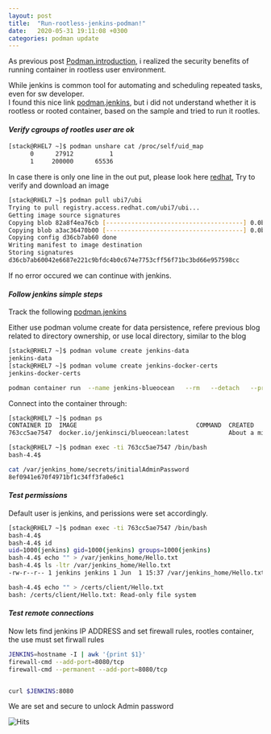```yaml
---
layout: post
title:  "Run-rootless-jenkins-podman!"
date:   2020-05-31 19:11:08 +0300
categories: podman update
---
```


As previous post [Podman.introduction][1], i realized the security benefits of running container
in rootless user environment.

While jenkins is common tool for automating and scheduling repeated tasks, even for sw developer.  
I found this nice link [podman.jenkins][2], but i did not understand whether it is rootless
or rooted container, based on the sample and tried to run it rootles.

#### _**Verify cgroups of rootles user are ok**_

```bash
[stack@RHEL7 ~]$ podman unshare cat /proc/self/uid_map
      0      27912          1
      1     200000      65536
```

In case there is only one line in the out put, please look here [redhat][3],
Try to verify and download an image

```bash
[stack@RHEL7 ~]$ podman pull ubi7/ubi
Trying to pull registry.access.redhat.com/ubi7/ubi...
Getting image source signatures
Copying blob 82a8f4ea76cb [--------------------------------------] 0.0b / 0.0b
Copying blob a3ac36470b00 [--------------------------------------] 0.0b / 72.7MiB
Copying config d36cb7ab60 done  
Writing manifest to image destination
Storing signatures
d36cb7ab60042e6687e221c9bfdc4b0c674e7753cff56f71bc3bd66e957598cc
```
If no error occured we can continue with jenkins.

#### _**Follow jenkins simple steps**_

Track the following [podman.jenkins][2]

Either use podman volume create for data persistence, refere previous blog related to directory 
ownership, or use local directory, similar to the blog

```bash
[stack@RHEL7 ~]$ podman volume create jenkins-data
jenkins-data
[stack@RHEL7 ~]$ podman volume create jenkins-docker-certs
jenkins-docker-certs 

podman container run  --name jenkins-blueocean   --rm   --detach   --privileged   -p 8080:8080  -p 50000:50000 -v jenkins-data:/var/jenkins_home  -v jenkins-docker-certs:/certs/client:ro jenkinsci/blueocean
```

Connect into the container through:
```bash
[stack@RHEL7 ~]$ podman ps
CONTAINER ID  IMAGE                                 COMMAND  CREATED             STATUS                 PORTS                   NAMES
763cc5ae7547  docker.io/jenkinsci/blueocean:latest           About a minute ago  Up About a minute ago  0.0.0.0:8080->8080/tcp  jenkins-blueocean

[stack@RHEL7 ~]$ podman exec -ti 763cc5ae7547 /bin/bash
bash-4.4$ 

cat /var/jenkins_home/secrets/initialAdminPassword
8ef0941e670f4971bf1c34ff3fa0e6c1
```

#### _**Test permissions**_

Default user is jenkins, and perissions were set accordingly.

```bash
[stack@RHEL7 ~]$ podman exec -ti 763cc5ae7547 /bin/bash
bash-4.4$ 
bash-4.4$ id
uid=1000(jenkins) gid=1000(jenkins) groups=1000(jenkins)
bash-4.4$ echo "" > /var/jenkins_home/Hello.txt
bash-4.4$ ls -ltr /var/jenkins_home/Hello.txt
-rw-r--r-- 1 jenkins jenkins 1 Jun  1 15:37 /var/jenkins_home/Hello.txt

bash-4.4$ echo "" > /certs/client/Hello.txt
bash: /certs/client/Hello.txt: Read-only file system

```

#### _**Test remote connections**_


Now lets find jenkins IP ADDRESS and set firewall rules, rootles container, the use must set firwall rules

```bash
JENKINS=hostname -I | awk '{print $1}'
firewall-cmd --add-port=8080/tcp
firewall-cmd --permanent --add-port=8080/tcp

```

```bash

curl $JENKINS:8080
```

We are set and secure to unlock Admin password
 


[1]: https://yarboa.github.io/podman/update/2020/05/12/podman-introduction.html
[2]: https://8gwifi.org/docs/podman-jenkins.jsp
[3]: https://access.redhat.com/documentation/en-us/red_hat_enterprise_linux_atomic_host/7/html/managing_containers/finding_running_and_building_containers_with_podman_skopeo_and_buildah#running_containers_as_root_or_rootless

![Hits](https://hitcounter.pythonanywhere.com/count/tag.svg?url=https%3A%2F%2Fyarboa.github.io%2Fpodman%2Fupdate%2F2020%2F05%2F31%2Fpodman-introduction.html)
